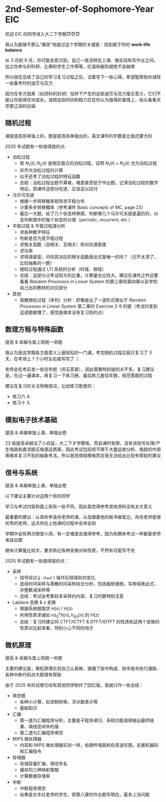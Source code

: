 # 2nd-Semester-of-Sophomore-Year EIC

欢迎 EIC 的同学进入大二下学期😈😈😈

我认为能够不那么“痛苦”地度过这个学期的关键是：找到属于你的 **work-life balance**

从 3 月到 6 月，你可能会意识到，自己一直流转在上课、做实验和写作业之间，加之你参与的科研、比赛和学生工作等等，红温和破防就绝不会缺席

所以我在总结了自己的学习复习过程之后，试着写下一些心得，希望能帮助你减轻一些备考时的迷茫与压力

因为在多方因素（如资料的封闭）加持下产生的这些迷茫与压力毫无意义，它们不能让你获得任何成长。请把这些时间和精力花在你认为值得的事情上，抬头看看天空更辽阔的远端

## 随机过程

课是提高班单独上的，题是提高班单独出的，英文课件的岁数是比我还要大的

2025 年试题有一些值得提的点:

- 泊松过程
  - 若 $N_1(t),N_2(t)$ 是相互独立的泊松过程，证明 $N_1(t)+N_2(t)$ 也为泊松过程
  - 非齐次泊松过程的计算
  - 似乎还考了泊松过程的特征函数
  - 总结：泊松过程出题不算难，难度甚至低于作业题。记清泊松过程的数字特征，把课件这部分吃透，应该足以应付
- 马尔可夫链
  - 根据一步转移概率矩阵求平稳分布
  - 计算多步转移概率（参考课件 Basic concepts of MC, page 23）
  - 最后一大题，给了几个状态转移图，判断哪几个马尔可夫链是遍历的，以及判断图中的每个状态的分类（periodic, recurrent, etc.）
- 平稳过程 & 平稳过程谱分析
  - 求各种数字特征
  - 判断是否为宽平稳过程
  - 求相关函数（自相关、互相关）和对应谱密度
  - 求功率
  - 求得谱密度，问你其对应的相关函数表达式是唯一的吗？（记不太清了，比较抽象的一题）
  - 随机过程通过 LTI 系统的分析（时域、频域）
  - 总结：这部分占考试较大的比重，计算量也比较大。建议在课件之外还要看看 *Random Processes in Linear System* 的第三章和第四章以及学校自己出的教材的对应部分
- 其他
  - 离散随机过程（序列）分析：好像是出了一道形式类似于 *Random Processes in Linear System* 第二章的 Exercise 2-9 的题（考试时拿到这道题都懵了，感觉是根本没有复习到的点）

## 数理方程与特殊函数

提高 & 卓越与面上班统一命题

我认为是这学期各方面意义上最轻松的一门课。考完随机过程后我只复习了 3 天，在考场上 1 个小时左右就写完了（

老师会在考前发一些往年题（但无答案），因此需要特别提的点不多。复习建议是，先过一遍课本，再复习一下练习册，最后练几套往年题，规范答题的过程

建议在复习时关注特殊情况，比如练习册里的：

- 练习六 4.
- 练习十 3.

## 模拟电子技术基础

提高 & 卓越单独上课，单独出卷

23 级提高卓越当了小白鼠，大二下才学模电，而且课时有限，没有讲信号处理/产生电路和直流稳压电源这两章。因此考试包括但不限于大量运放分析、电路的作用等根本复习不到的抽象考法。所以我觉得就模电而言我无法给出比较有帮助的建议

## 信号与系统

提高 & 卓越单独上课，单独出卷

以下建议主要针对这两个班的同学

学习与考试内容和面上班有一些不同，因此我觉得参考其他资料没有太大意义

最重要的建议：认真听李渝舟老师的课，以及跟着他的板书做笔记。舟舟老师是很优秀的老师，这点你在上他课的过程中会体会到

学期中会有两次随堂小测，有一定难度且值得参考，因为和期末考试一样都是老师亲自出题

期末计算量比较大，要求熟记各种变换对和性质，不然有可能写不完

2025 年试题有一些值得提的点：

- 采样
  - 信号经过 $\textbf{j} \cdot \mathcal{Im} \{ \cdot \}$ 操作后频域如何变化
  - 连续时间采样与离散时间采样综合分析，包括画频谱图，写频域表达式，非整数减采样等
  - 总结：考试会考察较多采样的内容，复习时要特别注意
- Laplace 变换 & z 变换
  - 根据系统框图求 $H(s)$ / $H(z)$
  - 利用性质求诸如 $nz_0^nh[n], h_{(k)}[n]$ 的 $H(z)$
  - 总结：复习时建议将 CTFT/ICTFT & DTFT/IDTFT 的性质和这两个变换的性质对比起来看，特别小心不同的地方

## 微机原理

提高 & 卓越与面上班统一命题

主要的建议是，微机原理实验自己认真做，搞懂了指令构成、指令指令执行通路、各种中断代码对大题很有帮助

由于 2025 年的试卷已经有其他同学制作了回忆版，我就只作一些总结：

- 填空题
  - 各种小计算，如进制转换，浮点数表示等
  - 基础知识
- 汇编
  - 第一道为汇编程序分析，主要是子程序递归、系统功能调用输出最终结果、填栈空间中的值
  - 第二道为汇编程序填空
- MIPS 微处理器
  - 内容和 MIPS 微处理器实验一样，给硬件电路和仿真波形图，反推机器码和汇编指令
- 存储器
  - 存储容量扩展，填信号名
  - 缓存的三种映射策略
  - 计算数据存储率
- 中断
  - 中断程序填空
  - 如果是左冬红老师的学生，把第八章的作业题写明白，基本上没问题
